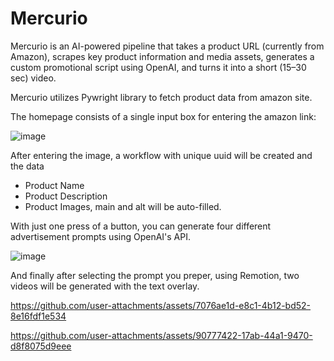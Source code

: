 # Mercurio
Mercurio is an AI-powered pipeline that takes a product URL (currently from Amazon), scrapes key product information and media assets, generates a custom promotional script using OpenAI, and turns it into a short (15–30 sec) video.

Mercurio utilizes Pywright library to fetch product data from amazon site. 

The homepage consists of a single input box for entering the amazon link: 

![image](https://github.com/user-attachments/assets/8ebbfce8-7229-46b7-be3a-8d59d4c7375f)

After entering the image, a workflow with unique uuid will be created and the data 
- Product Name
- Product Description 
- Product Images, main and alt 
will be auto-filled.

With just one press of a button, you can generate four different advertisement prompts using OpenAI's API.  

![image](https://github.com/user-attachments/assets/b9f5140d-2aaf-4cb0-88f3-d416dd77e2e4)

And finally after selecting the prompt you preper, using Remotion, two videos will be generated with the text overlay. 



https://github.com/user-attachments/assets/7076ae1d-e8c1-4b12-bd52-8e16fdf1e534


https://github.com/user-attachments/assets/90777422-17ab-44a1-9470-d8f8075d9eee





